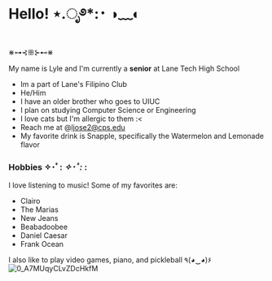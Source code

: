 # Hello! ⋆.ೃ࿔*:･ ◑﹏◐
⋇⊶⊰ꕥ⊱⊷⋇

   My name is Lyle and I'm currently a **senior** at Lane Tech High School
   - Im a part of Lane's Filipino Club
   - He/Him
   - I have an older brother who goes to UIUC
   - I plan on studying Computer Science or Engineering
   - I love cats but I'm allergic to them :<
   - Reach me at @ljose2@cps.edu
   - My favorite drink is Snapple, specifically the Watermelon and Lemonade flavor

### Hobbies ✧･ﾟ: *✧･ﾟ:* :

I love listening to music! Some of my favorites are:
   - Clairo
   - The Marias
   - New Jeans
   - Beabadoobee
   - Daniel Caesar
   - Frank Ocean

I also like to play video games, piano, and pickleball ٩(◕‿◕)۶
![0_A7MUqyCLvZDcHkfM](https://github.com/user-attachments/assets/f2d8225a-8627-41a1-9ad5-ab29a6d50335)

<!--
**lsjose973/lsjose973** is a ✨ _special_ ✨ repository because its `README.md` (this file) appears on your GitHub profile.

Here are some ideas to get you started:

- 🔭 I'm a student at Lane Tech High School
- 🌱 I’m currently learning ...
- 👯 I’m looking to collaborate on ...
- 🤔 I’m looking for help with ...
- 💬 Ask me about ...
- 📫 How to reach me: ...
- 😄 Pronouns: ...
- ⚡ Fun fact: ...
-->

